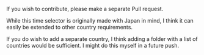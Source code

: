 If you wish to contribute, please make a separate Pull request.

While this time selector is originally made with Japan in mind, I think it can easily be extended to other country requirements. 

If you do wish to add a separate country, I think adding a folder with a list of countries would be sufficient. I might do this myself in a future push.

